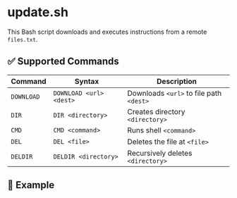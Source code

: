 # update.sh

This Bash script downloads and executes instructions from a remote `files.txt`.

## ✅ Supported Commands

| Command      | Syntax                                | Description                              |
|--------------|----------------------------------------|------------------------------------------|
| `DOWNLOAD`   | `DOWNLOAD <url> <dest>`               | Downloads `<url>` to file path `<dest>` |
| `DIR`        | `DIR <directory>`                     | Creates directory `<directory>`         |
| `CMD`        | `CMD <command>`                       | Runs shell `<command>`                  |
| `DEL`        | `DEL <file>`                          | Deletes the file at `<file>`            |
| `DELDIR`     | `DELDIR <directory>`                  | Recursively deletes `<directory>`       |

## 📂 Example

